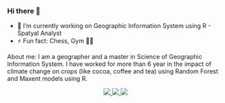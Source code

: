 ### Hi there 👋

- 🔭 I’m currently working on Geographic Information System using R - Spatyal Analyst
- ⚡ Fun fact: Chess, Gym 🏋️‍♂️

About me: 
I am a geographer and a master in Science of Geographic Information System. I have worked for more than 6 year in the impact of climate change on crops (like cocoa, coffee and tea) using Random Forest and Maxent models using R.

<p align='center'>
  <a href="https://www.linkedin.com/in/fabio-castro-19682175/">
   <img src="https://img.shields.io/badge/LinkedIn-0077B5?style=for-the-badge&logo=linkedin&logoColor=white">
  </a> 
   <a href="https://twitter.com/fabiolexcastro">
     <img src="https://img.shields.io/badge/Twitter-1DA1F2?style=for-the-badge&logo=twitter&logoColor=white">
  </a> 
   <a href="https://www.youtube.com/channel/UCqOIlsepzeVXdnndB6xtbWQ">
     <img src="https://img.shields.io/badge/youtube-%23FF0000.svg?&style=for-the-badge&logo=youtube&logoColor=white">
  </a>
</p>
